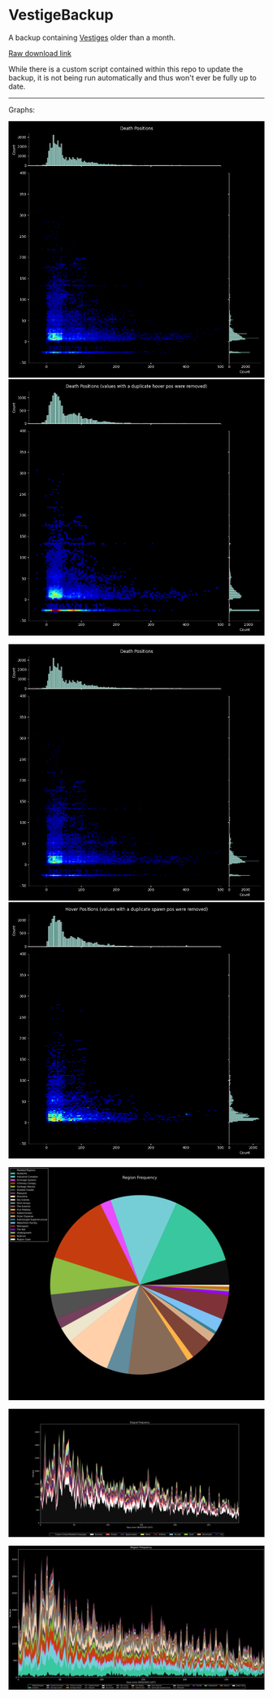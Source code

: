 # VestigeBackup
 A backup containing [Vestiges](https://github.com/FrostBird347/Vestiges) older than a month.

[Raw download link](https://raw.githubusercontent.com/FrostBird347/VestigeBackup/master/VestigeBackup.csv)

While there is a custom script contained within this repo to update the backup, it is not being run automatically and thus won't ever be fully up to date.

----

Graphs:

![Spawn Positions](./SpawnPos.png)![Unique Spawn Positions](./UniqSpawnPos.png)

![Hover Positions](./SpawnPos.png)![Unique Hover Positions](./UniqTargetPos.png)

![Region Percentage](./RegionCount.svg)

![Slugcat Frequency](./SlugcatFreq.svg)

![Region Frequency](./RegionFreq.svg)